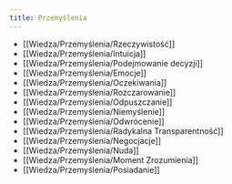 ```yaml
---
title: Przemyślenia
---
```


- [[Wiedza/Przemyślenia/Rzeczywistość]]
- [[Wiedza/Przemyślenia/Intuicja]]
- [[Wiedza/Przemyślenia/Podejmowanie decyzji]]
- [[Wiedza/Przemyślenia/Emocje]]
- [[Wiedza/Przemyślenia/Oczekiwania]]
- [[Wiedza/Przemyślenia/Rozczarowanie]]
- [[Wiedza/Przemyślenia/Odpuszczanie]]
- [[Wiedza/Przemyślenia/Niemyślenie]]
- [[Wiedza/Przemyślenia/Odwrócenie]]
- [[Wiedza/Przemyślenia/Radykalna Transparentność]]
- [[Wiedza/Przemyślenia/Negocjacje]]
- [[Wiedza/Przemyślenia/Nuda]]
- [[Wiedza/Przemyślenia/Moment Zrozumienia]]
- [[Wiedza/Przemyślenia/Posiadanie]]